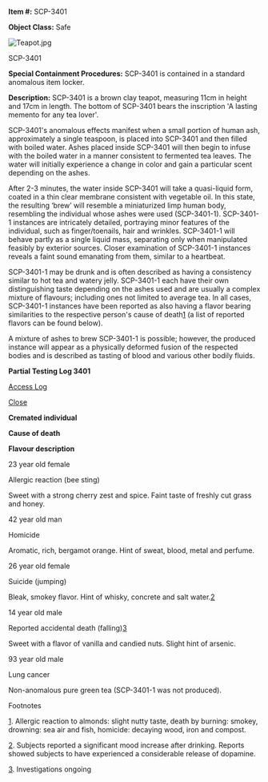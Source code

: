 **Item #:** SCP-3401

**Object Class:** Safe

![Teapot.jpg](http://scp-wiki.wdfiles.com/local--files/scp-3401/Teapot.jpg)

SCP-3401

**Special Containment Procedures:** SCP-3401 is contained in a standard anomalous item locker.

**Description:** SCP-3401 is a brown clay teapot, measuring 11cm in height and 17cm in length. The bottom of SCP-3401 bears the inscription 'A lasting memento for any tea lover'.

SCP-3401's anomalous effects manifest when a small portion of human ash, approximately a single teaspoon, is placed into SCP-3401 and then filled with boiled water. Ashes placed inside SCP-3401 will then begin to infuse with the boiled water in a manner consistent to fermented tea leaves. The water will initially experience a change in color and gain a particular scent depending on the ashes.

After 2-3 minutes, the water inside SCP-3401 will take a quasi-liquid form, coated in a thin clear membrane consistent with vegetable oil. In this state, the resulting ‘brew’ will resemble a miniaturized limp human body, resembling the individual whose ashes were used (SCP-3401-1). SCP-3401-1 instances are intricately detailed, portraying minor features of the individual, such as finger/toenails, hair and wrinkles. SCP-3401-1 will behave partly as a single liquid mass, separating only when manipulated feasibly by exterior sources. Closer examination of SCP-3401-1 instances reveals a faint sound emanating from them, similar to a heartbeat.

SCP-3401-1 may be drunk and is often described as having a consistency similar to hot tea and watery jelly. SCP-3401-1 each have their own distinguishing taste depending on the ashes used and are usually a complex mixture of flavours; including ones not limited to average tea. In all cases, SCP-3401-1 instances have been reported as also having a flavor bearing similarities to the respective person's cause of death[1](javascript:;) (a list of reported flavors can be found below).

A mixture of ashes to brew SCP-3401-1 is possible; however, the produced instance will appear as a physically deformed fusion of the respected bodies and is described as tasting of blood and various other bodily fluids.

**Partial Testing Log 3401**

[Access Log](javascript:;)

[Close](javascript:;)

**Cremated individual**

**Cause of death**

**Flavour description**

23 year old female

Allergic reaction (bee sting)

Sweet with a strong cherry zest and spice. Faint taste of freshly cut grass and honey.

42 year old man

Homicide

Aromatic, rich, bergamot orange. Hint of sweat, blood, metal and perfume.

26 year old female

Suicide (jumping)

Bleak, smokey flavor. Hint of whisky, concrete and salt water.[2](javascript:;)

14 year old male

Reported accidental death (falling)[3](javascript:;)

Sweet with a flavor of vanilla and candied nuts. Slight hint of arsenic.

93 year old male

Lung cancer

Non-anomalous pure green tea (SCP-3401-1 was not produced).

Footnotes

[1](javascript:;). Allergic reaction to almonds: slight nutty taste, death by burning: smokey, drowning: sea air and fish, homicide: decaying wood, iron and compost.

[2](javascript:;). Subjects reported a significant mood increase after drinking. Reports showed subjects to have experienced a considerable release of dopamine.

[3](javascript:;). Investigations ongoing